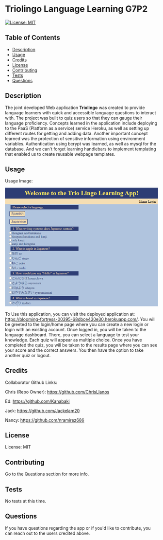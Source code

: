 # Triolingo Language Learning G7P2

[![License: MIT](https://img.shields.io/badge/License-MIT-yellow.svg)](https://opensource.org/licenses/MIT)

## Table of Contents
- [Description](#description)
- [Usage](#usage)
- [Credits](#credits)
- [License](#license)
- [Contributing](#contributing)
- [Tests](#tests)
- [Questions](#questions)


## Description

The joint developed Web application **Triolingo** was created to provide language learners with quick and accessible language questions to interact with. The project was built to quiz users so that they can gauge their language proficiency. Concepts learned in the application include deploying to the PaaS (Platform as a service) service Heroku, as well as setting up different routes for getting and adding data. Another important concept learned was the protection of sensitive information using environment variables. Authentication using bcrypt was learned, as well as mysql for the database. And we can't forget learning handlebars to implement templating that enabled us to create reusable webpage templates.

## Usage

Usage Image:

![questions-page](./public/js/Triolingo.png)



To Use this application, you can visit the deployed application at: https://blooming-fortress-00395-68dbce430e30.herokuapp.com/. You will be greeted to the login/home page where you can create a new login or login with an existing account. Once logged in, you will be taken to the language dashboard. There, you can select a language to test your knowledge. Each quiz will appear as multiple choice. Once you have completed the quiz, you will be taken to the results page where you can see your score and the correct answers. You then have the option to take another quiz or logout.

## Credits

Collaborator Github Links:

Chris (Repo Owner): https://github.com/ChrisLlanos

Ed: https://github.com/Kanabaki

Jack: https://github.com/Jackelam20

Nancy: https://github.com/nramirez686

## License

License: MIT

## Contributing

Go to the Questions section for more info.

## Tests

No tests at this time.

## Questions

If you have questions regarding the app or if you'd like to contribute, you can reach out to the users credited above.
